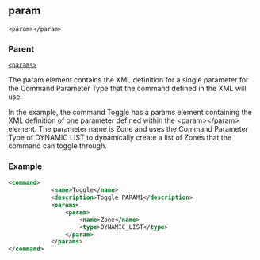 ## param

`<param></param>`


### Parent

[`<params>`][1]


The param element contains the XML definition for a single parameter for the Command Parameter Type that the command defined in the XML will use. 

In the example, the command Toggle has a params element containing the XML definition of one parameter defined within the \<param\>\</param\> element. The parameter name is Zone and uses the Command Parameter Type of DYNAMIC LIST to dynamically create a list of Zones that the command can toggle through.


### Example

```xml
<command>
			<name>Toggle</name>
			<description>Toggle PARAM1</description>
			<params>
				<param>
					<name>Zone</name>
					<type>DYNAMIC_LIST</type>
				</param>
			</params>
</command>
```





[1]:	https://snap-one.github.io/docs-driverworks-xml/#commands-xml-params